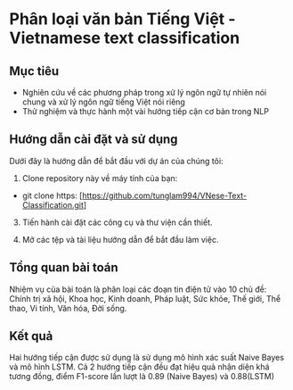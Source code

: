 # Phân loại văn bản Tiếng Việt - Vietnamese text classification

## Mục tiêu
- Nghiên cứu về các phương pháp trong xử lý ngôn ngữ tự nhiên nói chung và xử lý ngôn ngữ tiếng Việt nói riêng
- Thử nghiệm và thực hành một vài hướng tiếp cận cơ bản trong NLP

## Hướng dẫn cài đặt và sử dụng


Dưới đây là hướng dẫn để bắt đầu với dự án của chúng tôi:

1. Clone repository này về máy tính của bạn:

- git clone https: [https://github.com/tunglam994/VNese-Text-Classification.git]
 
3. Tiến hành cài đặt các công cụ và thư viện cần thiết.

4. Mở các tệp và tài liệu hướng dẫn để bắt đầu làm việc.

## Tổng quan bài toán
Nhiệm vụ của bài toán là phân loại các đoạn tin điện tử vào 10 chủ đề:  Chính trị xã hội, Khoa học, Kinh doanh, Pháp luật, Sức khỏe, Thế giới, Thể thao, Vi tính, Văn hóa, Đời sống.

## Kết quả
Hai hướng tiếp cận được sử dụng là sử dụng mô hình xác suất Naive Bayes và mô hình LSTM. Cả 2 hướng tiếp cận đều đạt hiệu quả nhận diện khá tương đồng, điểm F1-score lần lượt là 0.89 (Naive Bayes) và 0.88(LSTM)

